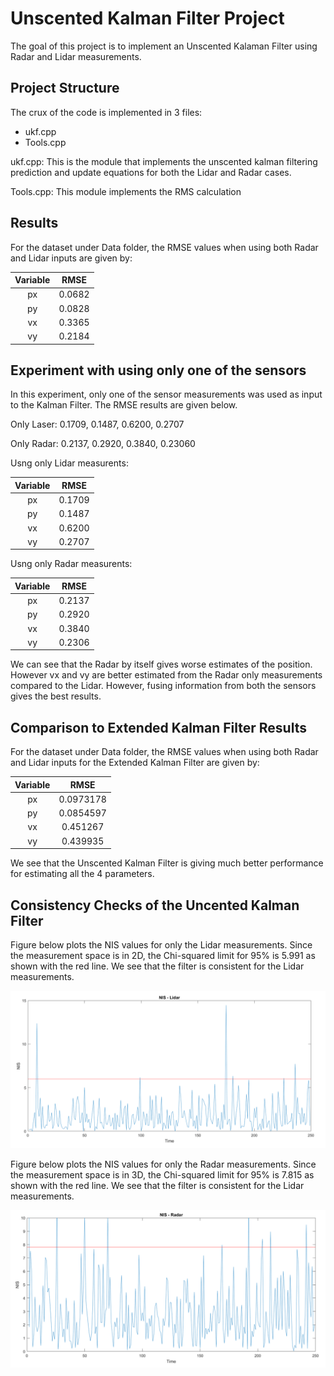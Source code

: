 # Unscented Kalman Filter Project

The goal of this project is to implement an Unscented Kalaman Filter using Radar and Lidar measurements.

[//]: # (Image References)

[image1]: ./images/NIS-Lidar.png
[image2]: ./images/NIS-Radar.png


## Project Structure

The crux of the code is implemented in 3 files:

* ukf.cpp
* Tools.cpp

ukf.cpp: This is the module that implements the unscented kalman filtering prediction and update equations for both the Lidar and Radar cases.

Tools.cpp: This module implements the RMS calculation

## Results

For the dataset under Data folder, the RMSE values when using both Radar and Lidar inputs are given by:

|   Variable         	|   RMSE 					| 
|:---------------------:|:-------------------------:| 
|   px        	 		| 0.0682    		    	| 
|   py        	 		| 0.0828     		    	| 
|   vx        	 		| 0.3365    		    	| 
|   vy        	 		| 0.2184    		    	| 



## Experiment with using only one of the sensors


In this experiment, only one of the sensor measurements was used as input to the Kalman Filter.  The RMSE results are given below.

Only Laser:
0.1709, 0.1487, 0.6200, 0.2707

Only Radar:
0.2137, 0.2920, 0.3840, 0.23060


Usng only Lidar measurents:


|	Variable         	|     RMSE 					| 
|:---------------------:|:-------------------------:| 
| px        	 		| 0.1709     		    	| 
| py        	 		| 0.1487    		    	| 
| vx        	 		| 0.6200    		    	| 
| vy        	 		| 0.2707    		    	| 


Usng only Radar measurents:


|	Variable         	|     RMSE 					| 
|:---------------------:|:-------------------------:| 
| px        	 		| 0.2137    		    	| 
| py        	 		| 0.2920    		    	| 
| vx        	 		| 0.3840    		    	| 
| vy        	 		| 0.2306    		    	| 



We can see that the Radar by itself gives worse estimates of the position. However vx and vy are better 
estimated from the Radar only measurements compared to the Lidar. However, fusing information from both the sensors gives the best results.


## Comparison to Extended Kalman Filter Results

For the dataset under Data folder, the RMSE values when using both Radar and Lidar inputs for the Extended Kalman Filter are given by:

|   Variable         	|   RMSE 					| 
|:---------------------:|:-------------------------:| 
|   px        	 		| 0.0973178 		    	| 
|   py        	 		| 0.0854597 		    	| 
|   vx        	 		| 0.451267  		    	| 
|   vy        	 		| 0.439935  		    	| 

We see that the Unscented Kalman Filter is giving much better performance for estimating all the 4 parameters.


## Consistency Checks of the Uncented Kalman Filter

Figure below plots the NIS values for only the Lidar measurements. Since the measurement space is in 2D, the Chi-squared limit for 95% is 5.991
as shown with the red line. We see that the filter is consistent for the Lidar measurements.

![alt text][image1]


Figure below plots the NIS values for only the Radar measurements. Since the measurement space is in 3D, the Chi-squared limit for 95% is 7.815
as shown with the red line. We see that the filter is consistent for the Lidar measurements.

![alt text][image2]
